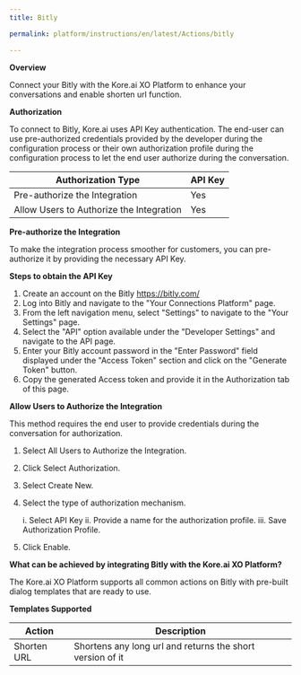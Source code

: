 ```yaml
---
title: Bitly

permalink: platform/instructions/en/latest/Actions/bitly

---
```


<base target="_blank">
<container>

**Overview**

Connect your Bitly with the Kore.ai XO Platform to enhance your conversations and enable shorten url function.

</container>

<container>

**Authorization**
 
To connect to Bitly, Kore.ai uses API Key authentication. The end-user can use pre-authorized credentials provided by the developer during the configuration process or their own authorization profile during the configuration process to let the end user authorize during the conversation.
  
 |Authorization Type                      |API Key|
 |----------------------------------------|-------|
 |Pre-authorize the Integration           |  Yes  |
 |Allow Users to Authorize the Integration|  Yes  |


**Pre-authorize the Integration**
 
 To make the integration process smoother for customers, you can pre-authorize it by providing the necessary API Key.

**Steps to obtain the API Key**

1. Create an account on the Bitly https://bitly.com/
2. Log into Bitly and navigate to the "Your Connections Platform" page.
3. From the left navigation menu, select "Settings" to navigate to the "Your Settings" page.
4. Select the "API" option available under the "Developer Settings" and navigate to the API page.
5. Enter your Bitly account password in the "Enter Password" field displayed under the "Access Token" section and click on the "Generate Token" button.
6. Copy the generated Access token and provide it in the Authorization tab of this page.
 
**Allow Users to Authorize the Integration**
 
This method requires the end user to provide credentials during the conversation for authorization.
 
1. Select All Users to Authorize the Integration.
2. Click Select Authorization.
3. Select Create New.
4. Select the type of authorization mechanism.
    
   i.  Select API Key
   ii.  Provide a name for the authorization profile.
   iii.  Save Authorization Profile.
 6.  Click Enable.
 
 </container>
 
 <container>

**What can be achieved by integrating Bitly with the Kore.ai XO Platform?**
 
 The Kore.ai XO Platform supports all common actions on Bitly with pre-built dialog templates that are ready to use.
 
**Templates Supported**

| Action           | Description            |
|------------------|------------------------|
|Shorten URL     |Shortens any long url and returns the short version of it|

</container>
